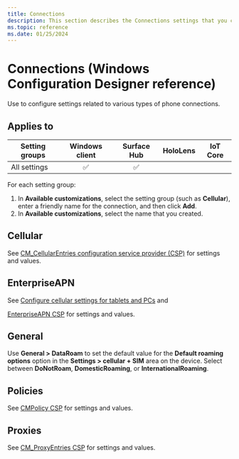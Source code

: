 ```yaml
---
title: Connections
description: This section describes the Connections settings that you can configure in provisioning packages for Windows 10 using Windows Configuration Designer.
ms.topic: reference
ms.date: 01/25/2024
---
```


# Connections (Windows Configuration Designer reference)

Use to configure settings related to various types of phone connections.

## Applies to

| Setting groups  | Windows client | Surface Hub | HoloLens | IoT Core |
| --- | :---: | :---: | :---: | :---: |
| All settings  | ✅ | ✅ |  |  |

For each setting group:

1. In **Available customizations**, select the setting group (such as **Cellular**), enter a friendly name for the connection, and then click **Add**.
1. In **Available customizations**, select the name that you created.

## Cellular

See [CM_CellularEntries configuration service provider (CSP)](/windows/client-management/mdm/cm-cellularentries-csp) for settings and values.

## EnterpriseAPN

See [Configure cellular settings for tablets and PCs](../cellular/provisioning-apn.md) and

[EnterpriseAPN CSP](/windows/client-management/mdm/enterpriseapn-csp) for settings and values.

## General

Use **General > DataRoam** to set the default value for the **Default roaming options** option in the **Settings > cellular + SIM** area on the device. Select between **DoNotRoam**, **DomesticRoaming**, or **InternationalRoaming**.

## Policies

See [CMPolicy CSP](/windows/client-management/mdm/cmpolicy-csp) for settings and values.

## Proxies

See [CM_ProxyEntries CSP](/windows/client-management/mdm/cm-proxyentries-csp) for settings and values.
